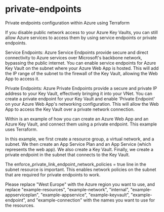 # private-endpoints
Private endpoints configuration within Azure using Terraform

If you disable public network access to your Azure Key Vaults, you can still allow Azure services to access them by using service endpoints or private endpoints.

Service Endpoints: Azure Service Endpoints provide secure and direct connectivity to Azure services over Microsoft's backbone network, bypassing the public internet. You can enable service endpoints for Azure Key Vault on the subnet where your Azure Web App is hosted. This will add the IP range of the subnet to the firewall of the Key Vault, allowing the Web App to access it.

Private Endpoints: Azure Private Endpoints provide a secure and private IP address to your Key Vault, effectively bringing it into your VNet. You can create a private endpoint for your Key Vault and enable 'Private Endpoint' on your Azure Web App's networking configuration. This will allow the Web App to access the Key Vault over a private network connection.

Within is an example of how you can create an Azure Web App and an Azure Key Vault, and connect them using a private endpoint. This example uses Terraform.

In this example, we first create a resource group, a virtual network, and a subnet. We then create an App Service Plan and an App Service (which represents the web app). We also create a Key Vault. Finally, we create a private endpoint in the subnet that connects to the Key Vault.

The enforce_private_link_endpoint_network_policies = true line in the subnet resource is important. This enables network policies on the subnet that are required for private endpoints to work.

Please replace "West Europe" with the Azure region you want to use, and replace "example-resources", "example-network", "internal", "example-appserviceplan", "example-appservice", "example-keyvault", "example-endpoint", and "example-connection" with the names you want to use for the resources.
